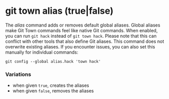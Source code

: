 # git town alias (true|false)

The _alias_ command adds or removes default global aliases. Global aliases
make Git Town commands feel like native Git commands. When enabled, you can run
`git hack` instead of `git town hack`. Please note that this can conflict with
other tools that also define Git aliases. This command does not overwrite
existing aliases. If you encounter issues, you can also set this manually for
individual commands:

```
git config --global alias.hack 'town hack'
```

### Variations

- when given `true`, creates the aliases
- when given `false`, removes the aliases
